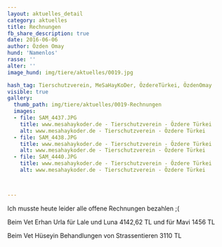 ```yaml
---
layout: aktuelles_detail
category: aktuelles
title: Rechnungen
fb_share_description: true
date: 2016-06-06
author: Özden Omay
hund: 'Namenlos'
rasse: ''
alter: ''
image_hund: img/tiere/aktuelles/0019.jpg

hash_tag: Tierschutzverein, MeSaHayKoDer, ÖzdereTürkei, ÖzdenOmay
visible: true
gallery:
  thumb_path: img/tiere/aktuelles/0019-Rechnungen
  images:
  - file: SAM_4437.JPG
    title: www.mesahaykoder.de - Tierschutzverein - Özdere Türkei
    alt: www.mesahaykoder.de - Tierschutzverein - Özdere Türkei
  - file: SAM_4438.JPG
    title: www.mesahaykoder.de - Tierschutzverein - Özdere Türkei
    alt: www.mesahaykoder.de - Tierschutzverein - Özdere Türkei
  - file: SAM_4440.JPG
    title: www.mesahaykoder.de - Tierschutzverein - Özdere Türkei
    alt: www.mesahaykoder.de - Tierschutzverein - Özdere Türkei



---
```


Ich musste heute leider alle offene Rechnungen bezahlen ;(

Beim Vet Erhan Urla
für Lale und Luna 4142,62 TL und für Mavi 1456 TL

Beim Vet Hüseyin Behandlungen von Strassentieren 3110 TL
